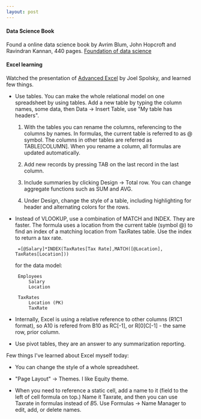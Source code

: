 ```yaml
---
layout: post
---
```


#### Data Science Book

Found a online data science book by Avrim Blum, John Hopcroft
and Ravindran Kannan, 440 pages.
[Foundation of data science](https://www.cs.cornell.edu/jeh/book2016June9.pdf)

#### Excel learning

Watched the presentation of
[Advanced Excel](https://www.youtube.com/watch?v=0nbkaYsR94c)
by Joel Spolsky, and learned few things.

- Use tables. You can make the whole relational model on one spreadsheet
by using tables. Add a new table by typing the column names, some data, then 
Data -> Insert Table, use "My table has headers". 

    1. With the tables you can rename the columns, referencing to the
       columns by names.
       In formulas, the current table is referred to as @ symbol.
       The columns in other tables are referred as TABLE[COLUMN].
       When you rename a column, all formulas are updated automatically.

    2. Add new records by pressing TAB on the last record in the last column.

    3. Include summaries by clicking Design -> Total row. You can change
       aggregate functions such as SUM and AVG.

    4. Under Design, change the style of a table, including highlighting
       for header and alternating colors for the rows.

- Instead of VLOOKUP, use a combination of MATCH and INDEX. They are faster. 
  The formula uses a location from the current table (symbol @) to find an index
  of a matching location from TaxRates table. Use the index to return a tax rate.

       =[@Salary]*INDEX(TaxRates[Tax Rate],MATCH([@Location], TaxRates[Location]))

  for the data model:

       Employees
           Salary
           Location

       TaxRates
           Location (PK)
           TaxRate

- Internally, Excel is using a relative reference to other columns (R1C1 format),
  so A10 is refered from B10 as RC[-1], or R[0]C[-1] - the same row, prior column. 

- Use pivot tables, they are an answer to any summarization reporting.

Few things I've learned about Excel myself today:

- You can change the style of a whole spreadsheet. 

- "Page Layout" -> Themes. I like Equity theme. 

- When you need to reference a static cell, add a name to it (field to the left
of cell formula on top.) Name it Taxrate, and then you can use Taxrate in
formulas instead of $B$5. 
Use Formulas -> Name Manager to edit, add, or delete names.



